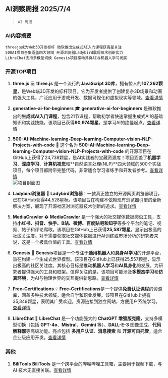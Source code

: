 ## AI洞察周报 2025/7/4

>  `AI 周报` 



### **AI内容摘要**

```
threejs成为Web3D开发标杆 微软推出生成式AI入门课程获高星关注  
500AI项目合集涵盖四大领域 开源浏览器Ladybird展现技术创新实力  
LibreChat支持多模型切换 Genesis项目推动具身AI与机器人学习发展
```



### **开源TOP项目**

1. **three.js**
   💻 **three.js** 是一个流行的**JavaScript 3D库**，拥有惊人的**107,262颗星**，是Web端3D开发的标杆项目。它为开发者提供了创建复杂3D场景和动画的强大工具，广泛应用于游戏开发、数据可视化和虚拟现实等领域。[查看详情](https://github.com/mrdoob/three.js)

2. **generative-ai-for-beginners**
   🎓 **generative-ai-for-beginners** 是微软推出的**生成式AI入门课程**，包含21节课程，帮助初学者快速掌握生成式AI的基础知识和实践技能。该项目已获得**90,974颗星**，是学习AI的绝佳起点。[查看详情](https://github.com/microsoft/generative-ai-for-beginners)

3. **500-AI-Machine-learning-Deep-learning-Computer-vision-NLP-Projects-with-code**
   🚀 这个名为 **500-AI-Machine-learning-Deep-learning-Computer-vision-NLP-Projects-with-code** 的开源项目在GitHub上获得了24,738颗星，是AI实践者的宝藏资源库！项目涵盖了**机器学习**、**深度学习**、**计算机视觉**和**自然语言处理(NLP)**四大领域的500个实战项目，每个项目都附带完整代码，非常适合学习者练手和开发者参考。[查看详情](https://github.com/ashishpatel26/500-AI-Machine-learning-Deep-learning-Computer-vision-NLP-Projects-with-code)  
   ![项目封面图](https://github.com/ashishpatel26/500-AI-Machine-learning-Deep-learning-Computer-vision-NLP-Projects-with-code/raw/main/.github/cover.png)

4. **Ladybird浏览器**
   🚀 **Ladybird浏览器**：一款真正独立的开源网页浏览器项目，已在GitHub获得44,528星标。该项目旨在构建不依赖现有浏览器引擎的全新解决方案，展现了开源社区对浏览器技术创新的追求。[查看详情](https://github.com/LadybirdBrowser/ladybird)

5. **MediaCrawler**
   � **MediaCrawler** 是一个强大的社交媒体数据爬虫工具，支持**小红书、抖音、快手、B站、微博、百度贴吧和知乎**等多个平台的笔记、视频、帖子和评论爬取。该项目在GitHub上已获得**25,587颗星**，显示出极高的社区关注度。对于需要获取社交媒体数据进行AI训练或市场分析的研究者来说，这是一个极具价值的工具。[查看详情](https://github.com/NanmiCoder/MediaCrawler)

6. **Genesis**
   🚀 **Genesis**项目是一个专注于**通用机器人**和**具身AI学习**的开源平台，旨在构建一个生成式世界模型。该项目在GitHub上已获得25,557颗星，显示出极高的社区关注度。其核心目标是推动**机器人学习**和**AI具身化**的发展，为研究者提供强大的工具和框架。值得关注的是，该项目可能涉及**多模态学习**和**仿真环境**，为AI与物理世界的交互提供新思路。[查看详情](https://github.com/Genesis-Embodied-AI/Genesis)

7. **Free-Certifications**
   💡 **Free-Certifications**是一个提供**免费认证课程**的资源库，涵盖多种技术领域，适合自学和职业发展。该项目在GitHub上拥有35,349颗星，表明其广受欢迎。资源链接到独立网站，方便用户系统学习。[查看详情](https://github.com/cloudcommunity/Free-Certifications)

8. **LibreChat**
   🚀 **LibreChat** 是一个功能强大的 **ChatGPT 增强版克隆**，支持多模型切换（包括 **GPT-4o**、**Mistral**、**Gemini** 等）、**DALL-E-3** 图像生成、**代码解释器**等高级功能。亮点包括 **多用户认证**、**消息搜索** 和 **开源可自托管**，适合企业级应用开发。[查看详情](https://github.com/danny-avila/LibreChat)

### **其他**

1. **BiliTools**
   **BiliTools** 是一个跨平台的哔哩哔哩工具箱，主要用于视频下载，与 AI 技术无直接关联。[查看详情](https://github.com/btjawa/BiliTools)